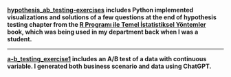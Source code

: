 __[hypothesis_ab_testing-exercises](https://github.com/so24def/hypothesis_ab_testing-exercises/blob/main/hypothesis_testing_exercises.ipynb) includes Python implemented visualizations and solutions of a few questions at the end of hypothesis testing chapter from the [R Programı ile Temel İstatistiksel Yöntemler](https://avesis.hacettepe.edu.tr/yayin/18e9c952-293c-4e2e-8fd7-4c16fa514a2b/r-programi-ile-temel-istatistiksel-yontemler) book, which was being used in my department back when I was a student.__ 

***

__[a-b_testing_exercise1](https://github.com/so24def/hypothesis_ab_testing-exercises/blob/main/a-b_testing_exercise1.ipynb) includes an A/B test of a data with continuous variable. I generated both business scenario and data using ChatGPT.__
